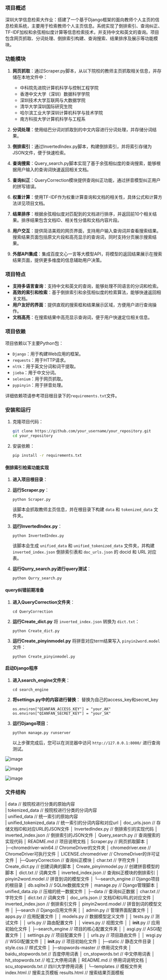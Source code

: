 ### 项目概述

深圳大学信息检索大作业：搭建了一个基于Django框架的面向教师个人主页的信息检索系统，主要用于检索教师个人主页信息。系统实现了倒排索引、查询纠正、TF-IDF加权和余弦相似度计算等信息检索技术，并支持中文和英文的查询。项目包含网页抓取、分词处理、倒排索引构建、查询搜索、结果排序及展示等功能模块。

### 功能模块

1. **网页抓取**：通过Scraper.py脚本，从以下院校的教师主页抓取相关信息，并存储在本地文件中：
   - 中科院先进院计算机科学与控制工程学院
   - 香港中文大学（深圳）数据科学学院
   - 深圳技术大学互联网与大数据学院
   - 清华大学深圳国际研究生院
   - 哈尔滨工业大学深圳计算机科学与技术学院
   - 南方科技大学计算机科学与工程系

2. **分词处理**：使用结巴分词对抓取到的中文内容进行分词处理，并存储分词结果。

3. **倒排索引**：通过InvertedIndex.py脚本，构建倒排索引，并将索引存储为JSON文件，便于快速检索。

4. **查询搜索**：Query_search.py脚本实现了基于余弦相似度的查询搜索，能够根据用户输入的查询词快速返回相关文档。

5. **查询纠正**：QueryCorrection模块提供查询纠正功能，通过拼音模型纠正用户的拼写错误。

6. **权重计算**：使用TF-IDF作为权重计算查询和文档的相关性，具体公式和计算方法详见项目文档。

7. **结果排序**：根据余弦相似度对匹配到的文档进行排序，并返回前10个相关结果。排序结果包含文档ID、相关性分值和文档内容片段。

8. **用户交互**：提供简洁美观的网页界面，支持用户输入查询词并查看搜索结果。搜索结果页面包括原文片段和高亮显示的查询词，同时支持分页展示搜索结果。

9. **外部API集成**：集成百度文心一言等大模型API，将模型的返回结果展示在搜索结果页面，提供更多维度的信息辅助用户决策。

### 项目特点

- **支持多语言查询**：支持中文和英文的查询，能够处理不同语言的分词和检索。
- **高效的索引和检索**：基于倒排索引和余弦相似度的检索算法，能够快速返回相关文档。
- **用户友好的界面**：提供直观的搜索框和结果展示区域，方便用户进行查询操作。
- **文档高亮**：在搜索结果中高亮显示查询词，便于用户快速定位相关信息。

### 项目依赖

项目依赖以下主要Python包：

- `Django`：用于构建Web应用的框架。
- `requests`：用于HTTP请求。
- `nltk`：用于英文分词和词干提取。
- `jieba`：用于中文分词。
- `selenium`：用于网页抓取。
- `pypinyin`：用于拼音处理。

详细依赖项请参考项目根目录下的`requirements.txt`文件。

### 安装和运行

1. 克隆项目代码：

   ```sh
   git clone https://github.com/your_username/your_repository.git
   cd your_repository
   ```

2. 安装依赖：

   ```sh
   pip install -r requirements.txt
   ```

#### 倒排索引检索功能实现

1. **进入项目根目录**：

2. **运行Scraper.py**：
   ```
   python Scraper.py
   ```
   该脚本会抓取教师主页信息，并在根目录下构建 `data` 和 `tokenized_data` 文件夹。

3. **运行InvertedIndex.py**：
   ```
   python InvertedIndex.py
   ```
   该脚本会生成 `unified_data` 和 `unified_tokenized_data` 文件夹，并构建 `inverted_index.json` 倒排索引表和 `doc_urls.json` 的 docid 和 URL 对应表。

4. **运行Qurry_search.py进行query测试**：
   ```
   python Qurry_search.py
   ```

#### query纠错前期准备

1. **进入QueryCorrection文件夹**：
   ```
   cd QueryCorrection
   ```

2. **运行Create_dict.py** 将 `inverted_index.json` 转换为 `dict.txt`：
   ```
   python Create_dict.py
   ```

3. **运行Create_pinyinmodel.py** 将拼音对应term结果写入 `pinyin2word.model` 文件：
   ```
   python Create_pinyinmodel.py
   ```

#### 启动Django程序

1. **进入search_engine文件夹**：
   ```
   cd search_engine
   ```
2. **将settings.py中的内容进行替换**：
   替换为自己的access_key和secret_key
   ```
   os.environ["QIANFAN_ACCESS_KEY"] = "your_AK"
   os.environ["QIANFAN_SECRET_KEY"] = "your_SK"
   ```

3. **运行Django项目**：
   ```
   python manage.py runserver
   ```

   以上步骤完成后，您可以在浏览器中访问 `http://127.0.0.1:8000/` 进行查询测试。

![image](https://gitee.com/LCZsecretspace/images/raw/master/202406170932681.png)

![image](https://gitee.com/LCZsecretspace/images/raw/master/202406170932113.png)

![image](https://gitee.com/LCZsecretspace/images/raw/master/202406170932165.png)






### 文件结构


|  data                         // 按院校进行分类的原始内容  
|  tokenized_data               // 按院校进行分类的分词内容  
|  unified_data                 // 统一索引的原始内容  
|  unified_tokenized_data       // 统一索引的分词内容和对应url
│  doc_urls.json                // 存储文档ID和对应URL的JSON文件
│  InvertedIndex.py             // 倒排索引的实现代码
│  inverted_index.json          // 倒排索引的JSON文件
│  Query_search.py              // 查询搜索的实现代码
│  README.md                    // 项目说明文档
│  Scraper.py                   // 网页抓取脚本
│
├─chromedriver-win64            // ChromeDriver的文件夹
│      chromedriver.exe         // ChromeDriver可执行文件
│      LICENSE.chromedriver     // ChromeDriver的许可证文件
│
├─QueryCorrection               // 查询纠正模块
│      char.txt                 // 字符文件
│      Create_dict.py           // 创建词典的脚本
│      Create_pinyinmodel.py    // 创建拼音模型的脚本
│      dict.txt                 // 词典文件
│      inverted_index.json      // 查询纠正模块的倒排索引
│      pinyin2word.model        // 拼音到词的模型文件
│
└─search_engine                 // Django项目的根目录
    │  db.sqlite3               // SQLite数据库文件
    │  manage.py                // Django管理脚本
    │  unified_data.zip         // 压缩的统一数据文件
    │
    ├─data                      // 查询纠正数据
    │      char.txt             // 字符文件
    │      dict.txt             // 词典文件
    │      doc_urls.json        // 文档ID和URL的对应文件
    │      inverted_index.json  // 倒排索引文件
    │      pinyin2word.model    // 拼音到词的模型文件
    │
    ├─search                    // Django应用文件夹
    │  │  admin.py              // 管理界面配置文件
    │  │  apps.py               // 应用配置文件
    │  │  models.py             // 数据模型定义文件
    │  │  tests.py              // 测试文件
    │  │  urls.py               // 路由配置文件
    │  │  views.py              // 视图文件
    │  │  __init__.py           // 应用初始化文件
    │
    ├─search_engine             // 项目的核心配置文件夹
    │  │  asgi.py               // ASGI配置文件
    │  │  settings.py           // 项目配置文件
    │  │  urls.py               // 项目路由文件
    │  │  wsgi.py               // WSGI配置文件
    │  │  __init__.py           // 项目初始化文件
    │
    ├─static                    // 静态文件目录
    │      style.css            // 样式文件
    │
    ├─stopwords-master          // 停用词文件夹
    │      baidu_stopwords.txt  // 百度停用词表
    │      cn_stopwords.txt     // 中文停用词表
    │      hit_stopwords.txt    // 哈工大停用词表
    │      README.md            // 停用词说明文档
    │      scu_stopwords.txt    // 四川大学停用词表
    │
    └─templates                 // 模板文件夹
            index.html          // 搜索主页模板
            results.html        // 搜索结果页面模板

